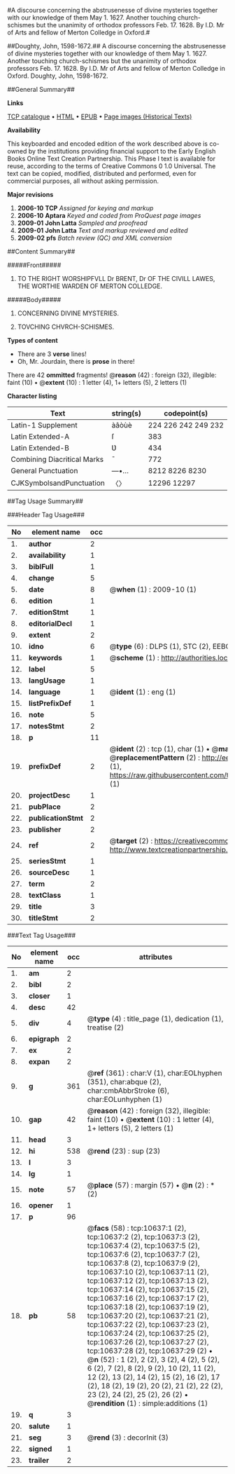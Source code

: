 #A discourse concerning the abstrusenesse of divine mysteries together with our knowledge of them May 1. 1627. Another touching church-schismes but the unanimity of orthodox professors Feb. 17. 1628. By I.D. Mr of Arts and fellow of Merton Colledge in Oxford.#

##Doughty, John, 1598-1672.##
A discourse concerning the abstrusenesse of divine mysteries together with our knowledge of them May 1. 1627. Another touching church-schismes but the unanimity of orthodox professors Feb. 17. 1628. By I.D. Mr of Arts and fellow of Merton Colledge in Oxford.
Doughty, John, 1598-1672.

##General Summary##

**Links**

[TCP catalogue](http://www.ota.ox.ac.uk/tcp/)  • 
[HTML](http://tei.it.ox.ac.uk/tcp/Texts-HTML/free/A20/A20674.html)  • 
[EPUB](http://tei.it.ox.ac.uk/tcp/Texts-EPUB/free/A20/A20674.epub) • 
[Page images (Historical Texts)](https://data.historicaltexts.jisc.ac.uk/view?pubId=eebo-99845717e&pageId=eebo-99845717e-10637-1)

**Availability**

This keyboarded and encoded edition of the
	       work described above is co-owned by the institutions
	       providing financial support to the Early English Books
	       Online Text Creation Partnership. This Phase I text is
	       available for reuse, according to the terms of Creative
	       Commons 0 1.0 Universal. The text can be copied,
	       modified, distributed and performed, even for
	       commercial purposes, all without asking permission.

**Major revisions**

1. __2006-10__ __TCP__ *Assigned for keying and markup*
1. __2006-10__ __Aptara__ *Keyed and coded from ProQuest page images*
1. __2009-01__ __John Latta__ *Sampled and proofread*
1. __2009-01__ __John Latta__ *Text and markup reviewed and edited*
1. __2009-02__ __pfs__ *Batch review (QC) and XML conversion*

##Content Summary##

#####Front#####

1. TO THE
RIGHT WORSHIPFVLL
Dr BRENT, Dr OF THE CIVILL
LAWES, THE WORTHIE
WARDEN OF MERTON
COLLEDGE.

#####Body#####

1. CONCERNING
DIVINE MYSTERIES.

1. TOVCHING
CHVRCH-SCHISMES.

**Types of content**

  * There are 3 **verse** lines!
  * Oh, Mr. Jourdain, there is **prose** in there!

There are 42 **ommitted** fragments! 
 @__reason__ (42) : foreign (32), illegible: faint (10)  •  @__extent__ (10) : 1 letter (4), 1+ letters (5), 2 letters (1)

**Character listing**


|Text|string(s)|codepoint(s)|
|---|---|---|
|Latin-1 Supplement|àâòùè|224 226 242 249 232|
|Latin Extended-A|ſ|383|
|Latin Extended-B|Ʋ|434|
|Combining             Diacritical Marks|̄|772|
|General Punctuation|—•…|8212 8226 8230|
|CJKSymbolsandPunctuation|〈〉|12296 12297|

##Tag Usage Summary##

###Header Tag Usage###

|No|element name|occ|attributes|
|---|---|---|---|
|1.|__author__|2||
|2.|__availability__|1||
|3.|__biblFull__|1||
|4.|__change__|5||
|5.|__date__|8| @__when__ (1) : 2009-10 (1)|
|6.|__edition__|1||
|7.|__editionStmt__|1||
|8.|__editorialDecl__|1||
|9.|__extent__|2||
|10.|__idno__|6| @__type__ (6) : DLPS (1), STC (2), EEBO-CITATION (1), PROQUEST (1), VID (1)|
|11.|__keywords__|1| @__scheme__ (1) : http://authorities.loc.gov/ (1)|
|12.|__label__|5||
|13.|__langUsage__|1||
|14.|__language__|1| @__ident__ (1) : eng (1)|
|15.|__listPrefixDef__|1||
|16.|__note__|5||
|17.|__notesStmt__|2||
|18.|__p__|11||
|19.|__prefixDef__|2| @__ident__ (2) : tcp (1), char (1)  •  @__matchPattern__ (2) : ([0-9\-]+):([0-9IVX]+) (1), (.+) (1)  •  @__replacementPattern__ (2) : http://eebo.chadwyck.com/downloadtiff?vid=$1&page=$2 (1), https://raw.githubusercontent.com/textcreationpartnership/Texts/master/tcpchars.xml#$1 (1)|
|20.|__projectDesc__|1||
|21.|__pubPlace__|2||
|22.|__publicationStmt__|2||
|23.|__publisher__|2||
|24.|__ref__|2| @__target__ (2) : https://creativecommons.org/publicdomain/zero/1.0/ (1), http://www.textcreationpartnership.org/docs/. (1)|
|25.|__seriesStmt__|1||
|26.|__sourceDesc__|1||
|27.|__term__|2||
|28.|__textClass__|1||
|29.|__title__|3||
|30.|__titleStmt__|2||


###Text Tag Usage###

|No|element name|occ|attributes|
|---|---|---|---|
|1.|__am__|2||
|2.|__bibl__|2||
|3.|__closer__|1||
|4.|__desc__|42||
|5.|__div__|4| @__type__ (4) : title_page (1), dedication (1), treatise (2)|
|6.|__epigraph__|2||
|7.|__ex__|2||
|8.|__expan__|2||
|9.|__g__|361| @__ref__ (361) : char:V (1), char:EOLhyphen (351), char:abque (2), char:cmbAbbrStroke (6), char:EOLunhyphen (1)|
|10.|__gap__|42| @__reason__ (42) : foreign (32), illegible: faint (10)  •  @__extent__ (10) : 1 letter (4), 1+ letters (5), 2 letters (1)|
|11.|__head__|3||
|12.|__hi__|538| @__rend__ (23) : sup (23)|
|13.|__l__|3||
|14.|__lg__|1||
|15.|__note__|57| @__place__ (57) : margin (57)  •  @__n__ (2) : * (2)|
|16.|__opener__|1||
|17.|__p__|96||
|18.|__pb__|58| @__facs__ (58) : tcp:10637:1 (2), tcp:10637:2 (2), tcp:10637:3 (2), tcp:10637:4 (2), tcp:10637:5 (2), tcp:10637:6 (2), tcp:10637:7 (2), tcp:10637:8 (2), tcp:10637:9 (2), tcp:10637:10 (2), tcp:10637:11 (2), tcp:10637:12 (2), tcp:10637:13 (2), tcp:10637:14 (2), tcp:10637:15 (2), tcp:10637:16 (2), tcp:10637:17 (2), tcp:10637:18 (2), tcp:10637:19 (2), tcp:10637:20 (2), tcp:10637:21 (2), tcp:10637:22 (2), tcp:10637:23 (2), tcp:10637:24 (2), tcp:10637:25 (2), tcp:10637:26 (2), tcp:10637:27 (2), tcp:10637:28 (2), tcp:10637:29 (2)  •  @__n__ (52) : 1 (2), 2 (2), 3 (2), 4 (2), 5 (2), 6 (2), 7 (2), 8 (2), 9 (2), 10 (2), 11 (2), 12 (2), 13 (2), 14 (2), 15 (2), 16 (2), 17 (2), 18 (2), 19 (2), 20 (2), 21 (2), 22 (2), 23 (2), 24 (2), 25 (2), 26 (2)  •  @__rendition__ (1) : simple:additions (1)|
|19.|__q__|3||
|20.|__salute__|1||
|21.|__seg__|3| @__rend__ (3) : decorInit (3)|
|22.|__signed__|1||
|23.|__trailer__|2||
